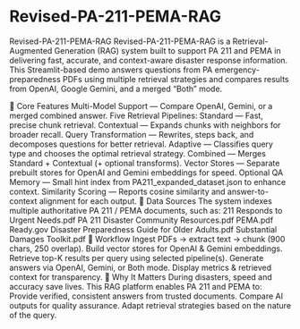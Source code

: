 # Revised-PA-211-PEMA-RAG
Revised-PA-211-PEMA-RAG
Revised-PA-211-PEMA-RAG is a Retrieval-Augmented Generation (RAG) system built to support PA 211 and PEMA in delivering fast, accurate, and context-aware disaster response information.
This Streamlit-based demo answers questions from PA emergency-preparedness PDFs using multiple retrieval strategies and compares results from OpenAI, Google Gemini, and a merged “Both” mode.

🔹 Core Features
Multi-Model Support — Compare OpenAI, Gemini, or a merged combined answer.
Five Retrieval Pipelines:
Standard — Fast, precise chunk retrieval.
Contextual — Expands chunks with neighbors for broader recall.
Query Transformation — Rewrites, steps back, and decomposes questions for better retrieval.
Adaptive — Classifies query type and chooses the optimal retrieval strategy.
Combined — Merges Standard + Contextual (+ optional transforms).
Vector Stores — Separate prebuilt stores for OpenAI and Gemini embeddings for speed.
Optional QA Memory — Small hint index from PA211_expanded_dataset.json to enhance context.
Similarity Scoring — Reports cosine similarity and answer-to-context alignment for each output.
🔹 Data Sources
The system indexes multiple authoritative PA 211 / PEMA documents, such as:
211 Responds to Urgent Needs.pdf
PA 211 Disaster Community Resources.pdf
PEMA.pdf
Ready.gov Disaster Preparedness Guide for Older Adults.pdf
Substantial Damages Toolkit.pdf
🔹 Workflow
Ingest PDFs → extract text → chunk (900 chars, 250 overlap).
Build vector stores for OpenAI & Gemini embeddings.
Retrieve top-K results per query using selected pipeline(s).
Generate answers via OpenAI, Gemini, or Both mode.
Display metrics & retrieved context for transparency.
🔹 Why It Matters
During disasters, speed and accuracy save lives. This RAG platform enables PA 211 and PEMA to:
Provide verified, consistent answers from trusted documents.
Compare AI outputs for quality assurance.
Adapt retrieval strategies based on the nature of the query.

